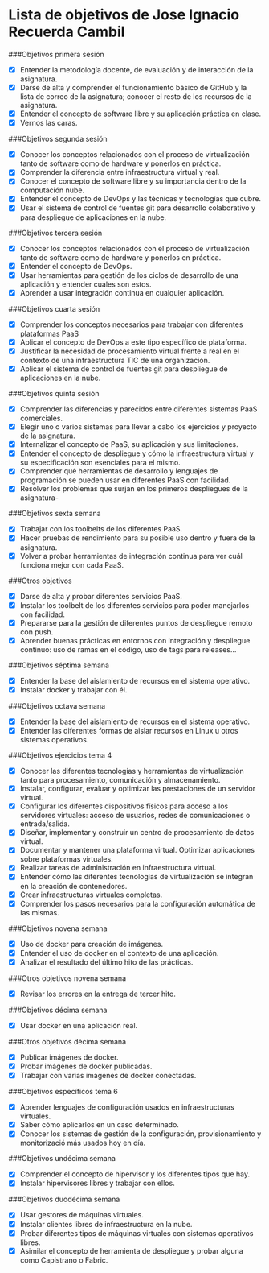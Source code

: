 Lista de objetivos de Jose Ignacio Recuerda Cambil
==================================================

###Objetivos primera sesión
- [X] Entender la metodología docente, de evaluación y de interacción de la asignatura.
- [X] Darse de alta y comprender el funcionamiento básico de GitHub y la lista de correo de la asignatura; conocer el resto de los recursos de la asignatura.
- [X] Entender el concepto de software libre y su aplicación práctica en clase.
- [X] Vernos las caras. 

###Objetivos segunda sesión
- [X] Conocer los conceptos relacionados con el proceso de virtualización tanto de software como de hardware y ponerlos en práctica.
- [X] Comprender la diferencia entre infraestructura virtual y real.
- [X] Conocer el concepto de software libre y su importancia dentro de la computación nube.
- [X] Entender el concepto de DevOps y las técnicas y tecnologías que cubre.
- [X] Usar el sistema de control de fuentes git para desarrollo colaborativo y para despliegue de aplicaciones en la nube.

###Objetivos tercera sesión
- [X] Conocer los conceptos relacionados con el proceso de virtualización tanto de software como de hardware y ponerlos en práctica.
- [X] Entender el concepto de DevOps.
- [X] Usar herramientas para gestión de los ciclos de desarrollo de una aplicación y entender cuales son estos.
- [X] Aprender a usar integración continua en cualquier aplicación.

###Objetivos cuarta sesión
- [X] Comprender los conceptos necesarios para trabajar con diferentes plataformas PaaS
- [X] Aplicar el concepto de DevOps a este tipo específico de plataforma.
- [X] Justificar la necesidad de procesamiento virtual frente a real en el contexto de una infraestructura TIC de una organización.
- [X] Aplicar el sistema de control de fuentes git para despliegue de aplicaciones en la nube.

###Objetivos quinta sesión
- [X] Comprender las diferencias y parecidos entre diferentes sistemas PaaS comerciales.
- [X] Elegir uno o varios sistemas para llevar a cabo los ejercicios y proyecto de la asignatura.
- [X] Internalizar el concepto de PaaS, su aplicación y sus limitaciones.
- [X] Entender el concepto de despliegue y cómo la infraestructura virtual y su especificación son esenciales para el mismo.
- [X] Comprender qué herramientas de desarrollo y lenguajes de programación se pueden usar en diferentes PaaS con facilidad.
- [X] Resolver los problemas que surjan en los primeros despliegues de la asignatura-

###Objetivos sexta semana
- [X] Trabajar con los toolbelts de los diferentes PaaS.
- [X] Hacer pruebas de rendimiento para su posible uso dentro y fuera de la asignatura.
- [X] Volver a probar herramientas de integración continua para ver cuál funciona mejor con cada PaaS.

###Otros objetivos
- [X] Darse de alta y probar diferentes servicios PaaS.
- [X] Instalar los toolbelt de los diferentes servicios para poder manejarlos con facilidad.
- [X] Prepararse para la gestión de diferentes puntos de despliegue remoto con push.
- [X] Aprender buenas prácticas en entornos con integración y despliegue continuo: uso de ramas en el código, uso de tags para releases...

###Objetivos séptima semana
- [X] Entender la base del aislamiento de recursos en el sistema operativo.
- [X] Instalar docker y trabajar con él.

###Objetivos octava semana
- [X] Entender la base del aislamiento de recursos en el sistema operativo.
- [X] Entender las diferentes formas de aislar recursos en Linux u otros sistemas operativos.

###Objetivos ejercicios tema 4
- [X] Conocer las diferentes tecnologías y herramientas de virtualización tanto para procesamiento, comunicación y almacenamiento.
- [X] Instalar, configurar, evaluar y optimizar las prestaciones de un servidor virtual.
- [X] Configurar los diferentes dispositivos físicos para acceso a los servidores virtuales: acceso de usuarios, redes de comunicaciones o entrada/salida.
- [X] Diseñar, implementar y construir un centro de procesamiento de datos virtual.
- [X] Documentar y mantener una plataforma virtual.
Optimizar aplicaciones sobre plataformas virtuales.
- [X] Realizar tareas de administración en infraestructura virtual.
- [X] Entender cómo las diferentes tecnologías de virtualización se integran en la creación de contenedores.
- [X] Crear infraestructuras virtuales completas.
- [X] Comprender los pasos necesarios para la configuración automática de las mismas.

###Objetivos novena semana
- [X] Uso de docker para creación de imágenes.
- [X] Entender el uso de docker en el contexto de una aplicación.
- [X] Analizar el resultado del último hito de las prácticas.

###Otros objetivos novena semana
- [X] Revisar los errores en la entrega de tercer hito.

###Objetivos décima semana
- [X] Usar docker en una aplicación real.

###Otros objetivos décima semana
- [X] Publicar imágenes de docker.
- [X] Probar imágenes de docker publicadas.
- [X] Trabajar con varias imágenes de docker conectadas.

###Objetivos específicos tema 6
- [X] Aprender lenguajes de configuración usados en infraestructuras virtuales.
- [X] Saber cómo aplicarlos en un caso determinado.
- [X] Conocer los sistemas de gestión de la configuración, provisionamiento y monitorizació más usados hoy en día.

###Objetivos undécima semana
- [X] Comprender el concepto de hipervisor y los diferentes tipos que hay.
- [X] Instalar hipervisores libres y trabajar con ellos.

###Objetivos duodécima semana
- [X] Usar gestores de máquinas virtuales.
- [X] Instalar clientes libres de infraestructura en la nube.
- [X] Probar diferentes tipos de máquinas virtuales con sistemas operativos libres.
- [X] Asimilar el concepto de herramienta de despliegue y probar alguna como Capistrano o Fabric.
